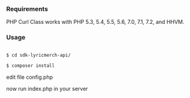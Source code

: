 ### Requirements

PHP Curl Class works with PHP 5.3, 5.4, 5.5, 5.6, 7.0, 7.1, 7.2, and HHVM.

### Usage

```bash

$ cd sdk-lyricmerch-api/

$ composer install

```
edit file config.php

now run index.php in your server